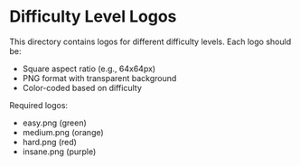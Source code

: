 # Difficulty Level Logos

This directory contains logos for different difficulty levels. Each logo should be:
- Square aspect ratio (e.g., 64x64px)
- PNG format with transparent background
- Color-coded based on difficulty

Required logos:
- easy.png (green)
- medium.png (orange)
- hard.png (red)
- insane.png (purple) 